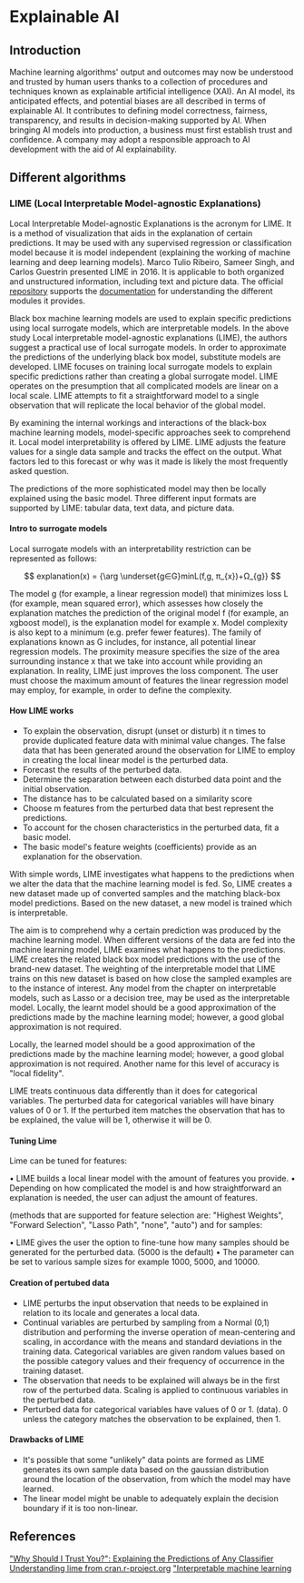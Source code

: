 # Explainable AI

## Introduction
Machine learning algorithms' output and outcomes may now be understood and trusted by human users thanks to a collection of procedures and techniques known as explainable artificial intelligence (XAI). An AI model, its anticipated effects, and potential biases are all described in terms of explainable AI. It contributes to defining model correctness, fairness, transparency, and results in decision-making supported by AI. When bringing AI models into production, a business must first establish trust and confidence. A company may adopt a responsible approach to AI development with the aid of AI explainability.

## Different algorithms

### LIME (Local Interpretable Model-agnostic Explanations)

Local Interpretable Model-agnostic Explanations is the acronym for LIME. It is a method of visualization that aids in the explanation of certain predictions. It may be used with any supervised regression or classification model because it is model independent (explaining the working of machine learning and deep learning models). Marco Tulio Ribeiro, Sameer Singh, and Carlos Guestrin presented LIME in 2016. It is applicable to both organized and unstructured information, including text and picture data. The official [repository](https://github.com/marcotcr/lime) supports the [documentation](https://lime-ml.readthedocs.io/en/latest/lime.html#) for understanding the different modules it provides.

Black box machine learning models are used to explain specific predictions using local surrogate models, which are interpretable models. In the above study Local interpretable model-agnostic explanations (LIME), the authors suggest a practical use of local surrogate models. In order to approximate the predictions of the underlying black box model, substitute models are developed. LIME focuses on training local surrogate models to explain specific predictions rather than creating a global surrogate model. LIME operates on the presumption that all complicated models are linear on a local scale. LIME attempts to fit a straightforward model to a single observation that will replicate the local behavior of the global model.

By examining the internal workings and interactions of the black-box machine learning models, model-specific approaches seek to comprehend it. Local model interpretability is offered by LIME. LIME adjusts the feature values for a single data sample and tracks the effect on the output. What factors led to this forecast or why was it made is likely the most frequently asked question.

The predictions of the more sophisticated model may then be locally explained using the basic model. Three different input formats are supported by LIME: tabular data, text data, and picture data.


#### Intro to surrogate models

Local surrogate models with an interpretability restriction can be represented as follows:

$$ explanation(x) = {\arg \underset{g∈G}minL(f,g, π_{x})+Ω_{g}} $$

The model g (for example, a linear regression model) that minimizes loss L (for example, mean squared error), which assesses how closely the explanation matches the prediction of the original model f (for example, an xgboost model), is the explanation model for example x. Model complexity is also kept to a minimum (e.g. prefer fewer features). The family of explanations known as G includes, for instance, all potential linear regression models. The proximity measure specifies the size of the area surrounding instance x that we take into account while providing an explanation. In reality, LIME just improves the loss component. The user must choose the maximum amount of features the linear regression model may employ, for example, in order to define the complexity.

#### How LIME works

- To explain the observation, disrupt (unset or disturb) it n times to provide duplicated feature data with minimal value changes. The false data that has been generated around the observation for LIME to employ in creating the local linear model is the perturbed data.
- Forecast the results of the perturbed data.
- Determine the separation between each disturbed data point and the initial observation.
- The distance has to be calculated based on a similarity score
- Choose m features from the perturbed data that best represent the predictions.
- To account for the chosen characteristics in the perturbed data, fit a basic model.
- The basic model's feature weights (coefficients) provide as an explanation for the observation.

With simple words, LIME investigates what happens to the predictions when we alter the data that the machine learning model is fed. So, LIME creates a new dataset made up of converted samples and the matching black-box model predictions. Based on the new dataset, a new model is trained which is interpretable.

The aim is to comprehend why a certain prediction was produced by the machine learning model. When different versions of the data are fed into the machine learning model, LIME examines what happens to the predictions. LIME creates the related black box model predictions with the use of the brand-new dataset. The weighting of the interpretable model that LIME trains on this new dataset is based on how close the sampled examples are to the instance of interest. Any model from the chapter on interpretable models, such as Lasso or a decision tree, may be used as the interpretable model. Locally, the learnt model should be a good approximation of the predictions made by the machine learning model; however, a good global approximation is not required.

Locally, the learned model should be a good approximation of the predictions made by the machine learning model; however, a good global approximation is not required. Another name for this level of accuracy is "local fidelity".

LIME treats continuous data differently than it does for categorical variables. The perturbed data for categorical variables will have binary values of 0 or 1. If the perturbed item matches the observation that has to be explained, the value will be 1, otherwise it will be 0.

#### Tuning Lime

Lime can be tuned for features:

• LIME builds a local linear model with the amount of features you provide.
• Depending on how complicated the model is and how straightforward an explanation is needed, the user can adjust the amount of features.

(methods that are supported for feature selection are: "Highest Weights", "Forward Selection", "Lasso Path", "none", "auto")
and for samples:

• LIME gives the user the option to fine-tune how many samples should be generated for the perturbed data. (5000 is the default)
• The parameter can be set to various sample sizes for example 1000, 5000, and 10000.

#### Creation of pertubed data

- LIME perturbs the input observation that needs to be explained in relation to its locale and generates a local data.
- Continual variables are perturbed by sampling from a Normal (0,1) distribution and performing the inverse operation of mean-centering and scaling, in accordance with the means and standard deviations in the training data. Categorical variables are given random values based on the possible category values and their frequency of occurrence in the training dataset.
- The observation that needs to be explained will always be in the first row of the perturbed data. Scaling is applied to continuous variables in the perturbed data.
- Perturbed data for categorical variables have values of 0 or 1. (data). 0 unless the category matches the observation to be explained, then 1.

#### Drawbacks of LIME

- It's possible that some "unlikely" data points are formed as LIME generates its own sample data based on the gaussian distribution around the location of the observation, from which the model may have learned.
- The linear model might be unable to adequately explain the decision boundary if it is too non-linear.


## References

["Why Should I Trust You?": Explaining the Predictions of Any Classifier](https://arxiv.org/abs/1602.04938)
[Understanding lime from cran.r-project.org](https://cran.r-project.org/web/packages/lime/vignettes/Understanding_lime.html)
["Interpretable machine learning](https://christophm.github.io/interpretable-ml-book/)

